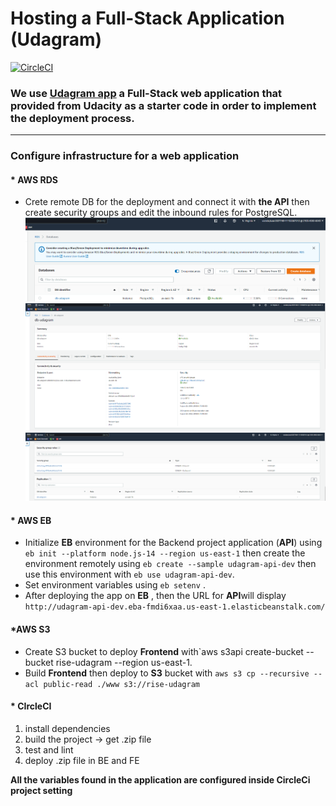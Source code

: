 # Hosting a Full-Stack Application (Udagram)

[![CircleCI](https://dl.circleci.com/status-badge/img/gh/RoaZA/CircleCIProject4/tree/main.svg?style=shield)](https://dl.circleci.com/status-badge/redirect/gh/RoaZA/CircleCIProject4/tree/main)


### **We use [ Udagram app](https://github.com/udacity/nd0067-c4-deployment-process-project-starter) a Full-Stack web application that provided from Udacity as a starter code in order to implement the deployment process.**
---
### Configure infrastructure for a web application

####  * AWS RDS

* Crete remote DB for the deployment and connect it with **the API** then create security groups and edit the inbound rules for PostgreSQL.
![](./screenshots/RDS1.png)
![](screenshots\RDS2.png)
![](screenshots\RDS3.png)
####  * AWS EB

* Initialize **EB** environment for the Backend project application (**API**) using `eb init --platform node.js-14 --region us-east-1` then create the environment remotely using `eb create --sample udagram-api-dev` then use this environment  with `eb use udagram-api-dev`.
*  Set environment variables using `eb setenv` .
*  After deploying the app on **EB** ,  then the URL for **API**will display `http://udagram-api-dev.eba-fmdi6xaa.us-east-1.elasticbeanstalk.com/`

####  *AWS S3

* Create S3 bucket to deploy **Frontend** with`aws s3api create-bucket --bucket rise-udagram --region us-east-1.
* Build **Frontend** then deploy to **S3** bucket with `aws s3 cp --recursive --acl public-read ./www s3://rise-udagram`


####  * CIrcleCI
1. install dependencies
2. build the project -> get .zip file 
3. test and lint 
4.  deploy .zip file in BE and FE

**All the variables found in the application are configured inside CircleCi project setting**
